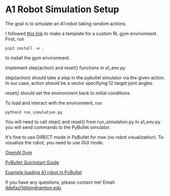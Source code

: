 # A1 Robot Simulation Setup

The goal is to simulate an A1 robot taking random actions.

I followed [this link](https://medium.com/@apoddar573/making-your-own-custom-environment-in-gym-c3b65ff8cdaa) to make a template for a custom RL gym environment.
First, run

```
pip3 install -e .
```

to install the gym environment.

Implement step(action) and reset() functions in a1_env.py

step(action) should take a step in the pybullet simulator via the given action. In our case, action should be a vector specifying 12 target joint angles.

reset() should set the environment back to initial conditions.

To load and interact with the environment, run

```
python3 run_simulation.py
```

You will need to call step() and reset() from run_simulation.py
In a1_env.py you will send commands to the PyBullet simulator.

It's fine to use DIRECT mode in PyBullet for now (no robot visualization). 
To visualize the robot, you need to use GUI mode.

[OpenAI Gym](https://gym.openai.com/)

[PyBullet Quickstart Guide](https://docs.google.com/document/d/10sXEhzFRSnvFcl3XxNGhnD4N2SedqwdAvK3dsihxVUA/edit#heading=h.2ye70wns7io3)

[Example loading A1 robot in PyBullet](https://github.com/bulletphysics/bullet3/blob/master/examples/pybullet/gym/pybullet_data/a1/a1.py)

If you have any questions, please contact me! Email: ddefazi1@binghamton.edu
